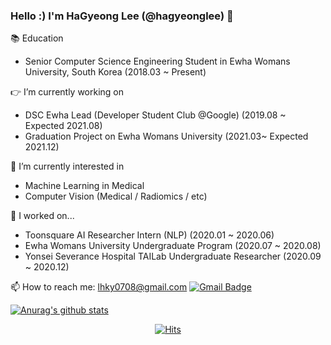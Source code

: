 ### Hello :) I'm HaGyeong Lee (@hagyeonglee) 👋

📚 Education
- Senior Computer Science Engineering Student in Ewha Womans University, South Korea (2018.03 ~ Present)

👉 I’m currently working on
- DSC Ewha Lead (Developer Student Club @Google) (2019.08 ~ Expected 2021.08)
- Graduation Project on Ewha Womans University (2021.03~ Expected 2021.12)

🌱 I’m currently interested in
- Machine Learning in Medical
- Computer Vision (Medical / Radiomics / etc)

🔭 I worked on...
- Toonsquare AI Researcher Intern (NLP) (2020.01 ~ 2020.06)
- Ewha Womans University Undergraduate Program (2020.07 ~ 2020.08)
- Yonsei Severance Hospital TAILab Undergraduate Researcher (2020.09 ~ 2020.12)

📫 How to reach me: lhky0708@gmail.com   [![Gmail Badge](https://img.shields.io/badge/Gmail-d14836?style=flat-square&logo=Gmail&logoColor=white&link=mailto:snugyun01@gmail.com)](mailto:lhky0708@gmail.com)

<!--
**hagyeonglee/hagyeonglee** is a ✨ _special_ ✨ repository because its `README.md` (this file) appears on your GitHub profile.

Here are some ideas to get you started:

- 🔭 I’m currently working on ...
- 🌱 I’m currently learning ...
- 👯 I’m looking to collaborate on ...
- 🤔 I’m looking for help with ...
- 💬 Ask me about ...
- 📫 How to reach me: ...
- 😄 Pronouns: ...
- ⚡ Fun fact: ...
-->
<!-- &hide=stars,commits,prs,issues,contribs -->
[![Anurag's github stats](https://github-readme-stats.vercel.app/api?username=Hagyeong&show_icons=true&count_private=true&theme=algolia)](https://github.com/anuraghazra/github-readme-stats)


<!--
[![Tech Blog Badge](http://img.shields.io/badge/-Tech%20blog-black?style=flat-square&logo=github&link=https://zzsza.github.io/)](https://zzsza.github.io/)
	
  [![Linkedin Badge](https://img.shields.io/badge/-LinkedIn-blue?style=flat-square&logo=Linkedin&logoColor=white&link=https://www.linkedin.com/in/seong-yun-byeon-8183a8113/)](https://www.linkedin.com/in/seong-yun-byeon-8183a8113/)
	
  [![Youtube Badge](https://img.shields.io/badge/Youtube-ff0000?style=flat-square&logo=youtube&link=https://www.youtube.com/c/kyleschool)](https://www.youtube.com/c/kyleschool)
	
  [![Facebook Badge](https://img.shields.io/badge/facebook-1877f2?style=flat-square&logo=facebook&logoColor=white&link=https://www.facebook.com/zzsza)](https://www.facebook.com/zzsza)
	
	

-->

<div align=center>
	
  [![Hits](https://hits.seeyoufarm.com/api/count/incr/badge.svg?url=https%3A%2F%2Fgithub.com%2Fzzsza)](https://hits.seeyoufarm.com) 
	
</div>
